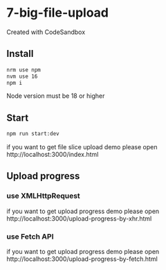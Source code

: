 # 7-big-file-upload
Created with CodeSandbox

## Install
```bash
nrm use npm
nvm use 16
npm i
```

Node version must be 18 or higher

## Start
```bash
npm run start:dev 
```

if you want to get file slice upload demo please open http://localhost:3000/index.html

## Upload progress

### use XMLHttpRequest
if you want to get upload progress demo please open http://localhost:3000/upload-progress-by-xhr.html


### use Fetch API
if you want to get upload progress demo please open http://localhost:3000/upload-progress-by-fetch.html